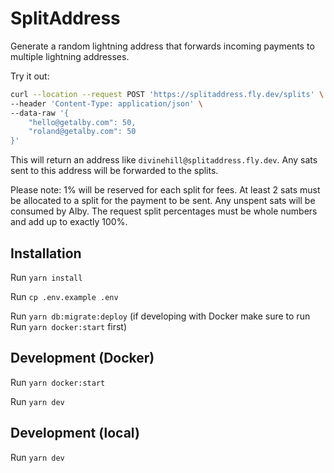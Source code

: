 # SplitAddress

Generate a random lightning address that forwards incoming payments to multiple lightning addresses.

Try it out:

```bash
curl --location --request POST 'https://splitaddress.fly.dev/splits' \
--header 'Content-Type: application/json' \
--data-raw '{
	"hello@getalby.com": 50,
	"roland@getalby.com": 50
}'
```

This will return an address like `divinehill@splitaddress.fly.dev`. Any sats sent to this address will be forwarded to the splits.

Please note: 1% will be reserved for each split for fees. At least 2 sats must be allocated to a split for the payment to be sent. Any unspent sats will be consumed by Alby. The request split percentages must be whole numbers and add up to exactly 100%.

## Installation

Run `yarn install`

Run `cp .env.example .env`

Run `yarn db:migrate:deploy` (if developing with Docker make sure to run Run `yarn docker:start` first)

## Development (Docker)

Run `yarn docker:start`

Run `yarn dev`

## Development (local)

Run `yarn dev`
